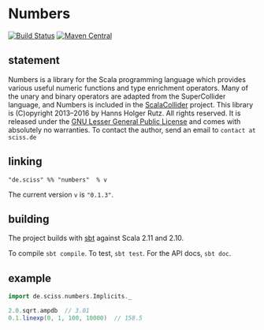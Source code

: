 # Numbers

[![Build Status](https://travis-ci.org/Sciss/Numbers.svg?branch=master)](https://travis-ci.org/Sciss/Numbers)
[![Maven Central](https://maven-badges.herokuapp.com/maven-central/de.sciss/numbers_2.11/badge.svg)](https://maven-badges.herokuapp.com/maven-central/de.sciss/numbers_2.11)

## statement

Numbers is a library for the Scala programming language which provides various useful numeric functions and type enrichment operators. Many of the unary and binary operators are adapted from the SuperCollider language, and Numbers is included in the [ScalaCollider](http://github.com/Sciss/ScalaCollider/) project. This library is (C)opyright 2013&ndash;2016 by Hanns Holger Rutz. All rights reserved. It is released under the [GNU Lesser General Public License](http://github.com/Sciss/Numbers/blob/master/LICENSE) and comes with absolutely no warranties. To contact the author, send an email to `contact at sciss.de`

## linking

    "de.sciss" %% "numbers"  % v

The current version `v` is `"0.1.3"`.

## building

The project builds with [sbt](http://www.scala-sbt.org/) against Scala 2.11 and 2.10.

To compile `sbt compile`. To test, `sbt test`. For the API docs, `sbt doc`.

## example

```scala
import de.sciss.numbers.Implicits._

2.0.sqrt.ampdb  // 3.01
0.1.linexp(0, 1, 100, 10000)  // 158.5
```
    
